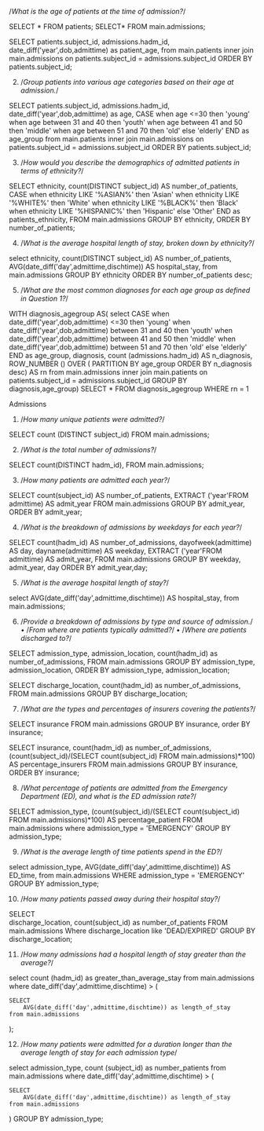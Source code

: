 /*What is the age of patients at the time of admission?*/ 

SELECT * FROM patients;
SELECT* FROM main.admissions;

SELECT
patients.subject_id,
admissions.hadm_id,
	date_diff('year',dob,admittime) as patient_age,
from main.patients
inner join main.admissions
on patients.subject_id = admissions.subject_id
ORDER BY patients.subject_id;

2.	/*Group patients into various age categories based on their age at admission.*/

SELECT
patients.subject_id,
admissions.hadm_id,
	date_diff('year',dob,admittime) as age,
	CASE 
		when age <=30 then 'young'
		when age between 31 and 40 then 'youth'
		when age between 41 and 50 then 'middle'
		when age between 51 and 70 then 'old'
		else 'elderly'
	END as age_group
from main.patients
inner join main.admissions
on patients.subject_id = admissions.subject_id
ORDER BY patients.subject_id;

3.	/*How would you describe the demographics of admitted patients in terms of ethnicity?*/

SELECT 
	ethnicity,
	count(DISTINCT subject_id) AS number_of_patients,
	CASE 
		when ethnicity LIKE '%ASIAN%' then 'Asian'
		when ethnicity LIKE '%WHITE%' then 'White'
		when ethnicity LIKE '%BLACK%' then 'Black'
		when ethnicity LIKE '%HISPANIC%' then 'Hispanic'
		else 'Other'
	END as patients_ethnicity,
FROM main.admissions
GROUP BY ethnicity,
ORDER BY number_of_patients; 

4.	/*What is the average hospital length of stay, broken down by ethnicity?*/

select 
ethnicity,
	count(DISTINCT subject_id) AS number_of_patients,
	AVG(date_diff('day',admittime,dischtime)) AS hospital_stay,
from main.admissions 
GROUP BY ethnicity
ORDER BY number_of_patients desc;

5.	/*What are the most common diagnoses for each age group as defined in Question 1?*/
	
WITH diagnosis_agegroup AS(
select 
	CASE 
		when date_diff('year',dob,admittime) <=30 then 'young'
		when date_diff('year',dob,admittime) between 31 and 40 then 'youth'
		when date_diff('year',dob,admittime) between 41 and 50 then 'middle'
		when date_diff('year',dob,admittime) between 51 and 70 then 'old'
		else 'elderly'
	END as age_group,
	diagnosis,
	count (admissions.hadm_id) AS n_diagnosis,
	ROW_NUMBER () OVER (
		PARTITION BY age_group
		ORDER BY n_diagnosis desc)
		AS rn
	from main.admissions
	inner join main.patients
		on patients.subject_id = admissions.subject_id
GROUP BY diagnosis,age_group)
SELECT * FROM diagnosis_agegroup
WHERE rn = 1


Admissions
1.	/*How many unique patients were admitted?*/ 
	
SELECT 
	count (DISTINCT subject_id)
FROM main.admissions; 

2.	/*What is the total number of admissions?*/

SELECT 
	count(DISTINCT hadm_id), 
FROM main.admissions; 

3.	/*How many patients are admitted each year?*/

SELECT
	count(subject_id) AS number_of_patients,
	EXTRACT ('year'FROM admittime) AS admit_year 
FROM main.admissions
	GROUP BY admit_year,
	ORDER BY admit_year;

4.	/*What is the breakdown of admissions by weekdays for each year?*/

SELECT
	count(hadm_id) AS number_of_admissions,
	dayofweek(admittime) AS day,
	dayname(admittime) AS weekday,
	EXTRACT ('year'FROM admittime) AS admit_year, 
FROM main.admissions
	GROUP BY weekday, admit_year, day
	ORDER BY admit_year,day;

5.	/*What is the average hospital length of stay?*/

select 
	AVG(date_diff('day',admittime,dischtime)) AS hospital_stay,
from main.admissions; 


6.	/*Provide a breakdown of admissions by type and source of admission.*/
•	/*From where are patients typically admitted?*/
•	/*Where are patients discharged to?*/

SELECT
	admission_type, admission_location,
	count(hadm_id) as number_of_admissions,
FROM main.admissions
	GROUP BY admission_type, admission_location,
	ORDER BY admission_type, admission_location;

SELECT
	discharge_location, 
	count(hadm_id) as number_of_admissions,
FROM main.admissions
	GROUP BY discharge_location;
	
7.	/*What are the types and percentages of insurers covering the patients?*/

SELECT 
	insurance 
FROM main.admissions
GROUP BY insurance, 
 order BY insurance;

SELECT 
	insurance,
	count(hadm_id) as number_of_admissions,
(count(subject_id)/(SELECT count(subject_id) FROM main.admissions)*100) AS percentage_insurers
FROM main.admissions
	GROUP BY insurance,
	ORDER BY insurance;

8.	/*What percentage of patients are admitted from the Emergency Department (ED), and what is the ED admission rate?*/

SELECT 
	admission_type,
(count(subject_id)/(SELECT count(subject_id) FROM main.admissions)*100) AS percentage_patient
FROM main.admissions
	where admission_type = 'EMERGENCY'
	GROUP BY admission_type;


9.	/*What is the average length of time patients spend in the ED?*/

select 
	admission_type, 
	AVG(date_diff('day',admittime,dischtime)) AS ED_time,
from main.admissions
	WHERE admission_type = 'EMERGENCY'
	GROUP BY admission_type;
	
10.	/*How many patients passed away during their hospital stay?*/

SELECT  
	discharge_location,
	count(subject_id) as number_of_patients
FROM main.admissions
	Where discharge_location like 'DEAD/EXPIRED'
	GROUP BY discharge_location;
	
11.	/*How many admissions had a hospital length of stay greater than the average?*/

select 
 count (hadm_id) as greater_than_average_stay
from main.admissions
where date_diff('day',admittime,dischtime) > (

	SELECT 
		AVG(date_diff('day',admittime,dischtime)) as length_of_stay
	from main.admissions
);


12.	/*How many patients were admitted for a duration longer than the average length of stay for each admission type*/

select 
admission_type, 
 count (subject_id) as number_patients
from main.admissions
where date_diff('day',admittime,dischtime) > (

	SELECT 
		AVG(date_diff('day',admittime,dischtime)) as length_of_stay
	from main.admissions
)
GROUP BY admission_type;
